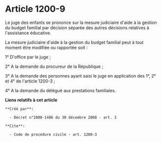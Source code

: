 # Article 1200-9

Le juge des enfants se prononce sur la mesure judiciaire d'aide à la gestion du budget familial par décision séparée des
autres décisions relatives à l'assistance éducative. 

La mesure judiciaire d'aide à la gestion du budget familial peut à tout moment être modifiée ou rapportée soit : 

1° D'office par le juge ; 

2° A la demande du procureur de la République ; 

3° A la demande des personnes ayant saisi le juge en application des 1°, 2° et 4° de l'article 1200-3 ; 

4° A la demande du délégué aux prestations familiales.

**Liens relatifs à cet article**

	**Créé par**:

	  - Décret n°2008-1486 du 30 décembre 2008 - art. 3

	**Cite**:

	  - Code de procédure civile - art. 1200-3
